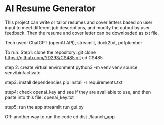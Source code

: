 # AI Resume Generator

This project can write or tailor resumes and cover letters based on user input to meet different job descriptions, and modify the output by user feedback. Then the resume and cover letter can be downloaded as txt file.

Tech used: ChatGPT (openAI API), streamlit, dock2txt, pdfplumber

To run:
Step1: clone the repository:
git clone https://github.com/YD293/CS485.git
cd CS485

step 2: create virtual environment
python3 -m venv venv
source venv/bin/activate

step3: install dependencies
pip install -r requirements.txt

step4: check openai_key and see if they are availiable to use, and then paste into this file:
openai_key.txt

step5: run the app
streamlit run gui.py

OR: another way to run the code
cd dist
./launch_app
